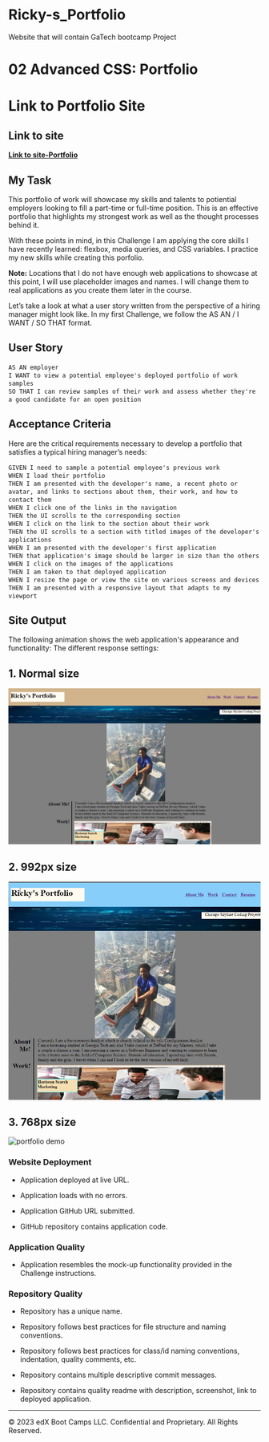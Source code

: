 # Ricky-s_Portfolio
Website that will contain GaTech bootcamp Project
# 02 Advanced CSS: Portfolio

# Link to Portfolio Site
## Link to site 
**[Link to site-Portfolio](https://rtolefree1.github.io/Ricky-s_Portfolio/)**

## My Task

This portfolio of work will showcase my skills and talents to potiential employers looking to fill a part-time or full-time position. This is an effective portfolio that highlights my strongest work as well as the thought processes behind it. 

With these points in mind, in this Challenge I am applying the core skills I have recently learned: flexbox, media queries, and CSS variables. I  practice my new skills while creating this porfolio. 

**Note:** Locations that I do not have enough web applications to showcase at this point, I will use placeholder images and names. I will change them to real applications as you create them later in the course.

Let’s take a look at what a user story written from the perspective of a hiring manager might look like. In my first Challenge, we follow the AS AN / I WANT / SO THAT format. 


## User Story

```
AS AN employer
I WANT to view a potential employee's deployed portfolio of work samples
SO THAT I can review samples of their work and assess whether they're a good candidate for an open position
```


## Acceptance Criteria

Here are the critical requirements necessary to develop a portfolio that satisfies a typical hiring manager’s needs:

```
GIVEN I need to sample a potential employee's previous work
WHEN I load their portfolio
THEN I am presented with the developer's name, a recent photo or avatar, and links to sections about them, their work, and how to contact them
WHEN I click one of the links in the navigation
THEN the UI scrolls to the corresponding section
WHEN I click on the link to the section about their work
THEN the UI scrolls to a section with titled images of the developer's applications
WHEN I am presented with the developer's first application
THEN that application's image should be larger in size than the others
WHEN I click on the images of the applications
THEN I am taken to that deployed application
WHEN I resize the page or view the site on various screens and devices
THEN I am presented with a responsive layout that adapts to my viewport
```


## Site Output

The following animation shows the web application's appearance and functionality:
The different response settings:
## 1. Normal size
![portfolio demo](./Assets/portfolioPicture1_v2.jpg)

## 2. 992px size
![portfolio demo](./Assets/portfolioPicture2_v2.jpg)

## 3. 768px size
![portfolio demo](./Assets/portfolioPicture3_v2.jpg)

 
### Website Deployment

* Application deployed at live URL.

* Application loads with no errors.

* Application GitHub URL submitted.

* GitHub repository contains application code.

### Application Quality

* Application resembles the mock-up functionality provided in the Challenge instructions.

### Repository Quality

* Repository has a unique name.

* Repository follows best practices for file structure and naming conventions.

* Repository follows best practices for class/id naming conventions, indentation, quality comments, etc.

* Repository contains multiple descriptive commit messages.

* Repository contains quality readme with description, screenshot, link to deployed application.

- - -
© 2023 edX Boot Camps LLC. Confidential and Proprietary. All Rights Reserved.
